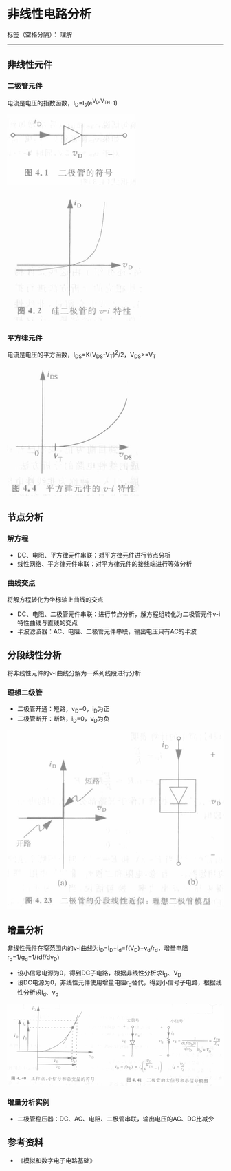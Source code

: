 # 非线性电路分析

标签（空格分隔）： 理解

---

## 非线性元件

### 二极管元件

电流是电压的指数函数，I<sub>D</sub>=I<sub>s</sub>(e<sup>V<sub>D</sub>/V<sub>TH</sub></sup>-1)

![二极管符号](https://raw.githubusercontent.com/wchaochao/images/master/gitbook-circuit/diode.png)

![二极管特性曲线](https://raw.githubusercontent.com/wchaochao/images/master/gitbook-circuit/diode-characteristic.png)

### 平方律元件

电流是电压的平方函数，I<sub>DS</sub>=K(V<sub>DS</sub>-V<sub>T</sub>)<sup>2</sup>/2，V<sub>DS</sub>>=V<sub>T</sub>

![平方律元件](https://raw.githubusercontent.com/wchaochao/images/master/gitbook-circuit/square-characteristic.png)

## 节点分析

### 解方程

* DC、电阻、平方律元件串联：对平方律元件进行节点分析
* 线性网络、平方律元件串联：对平方律元件的接线端进行等效分析

### 曲线交点

将解方程转化为坐标轴上曲线的交点

* DC、电阻、二极管元件串联：进行节点分析，解方程组转化为二极管元件v-i特性曲线与直线的交点
* 半波滤波器：AC、电阻、二极管元件串联，输出电压只有AC的半波

## 分段线性分析

将非线性元件的v-i曲线分解为一系列线段进行分析

### 理想二级管

* 二极管开通：短路，v<sub>D</sub>=0，i<sub>D</sub>为正
* 二极管断开：断路，i<sub>D</sub>=0，v<sub>D</sub>为负

![理想二极管](https://raw.githubusercontent.com/wchaochao/images/master/gitbook-circuit/ideal-diode.png)

## 增量分析

非线性元件在窄范围内的v-i曲线为i<sub>D</sub>=I<sub>D</sub>+i<sub>d</sub>=f(V<sub>D</sub>)+v<sub>d</sub>/r<sub>d</sub>，增量电阻r<sub>d</sub>=1/g<sub>d</sub>=1/(df/dv<sub>D</sub>)

* 设小信号电源为0，得到DC子电路，根据非线性分析求I<sub>D</sub>、V<sub>D</sub>
* 设DC电源为0，非线性元件使用增量电阻r<sub>d</sub>替代，得到小信号子电路，根据线性分析求i<sub>d</sub>、v<sub>d</sub>

![增量分析](https://raw.githubusercontent.com/wchaochao/images/master/gitbook-circuit/incremental-analysis.png)

### 增量分析实例

* 二极管稳压器：DC、AC、电阻、二极管串联，输出电压的AC、DC比减少

## 参考资料

* 《模拟和数字电子电路基础》
